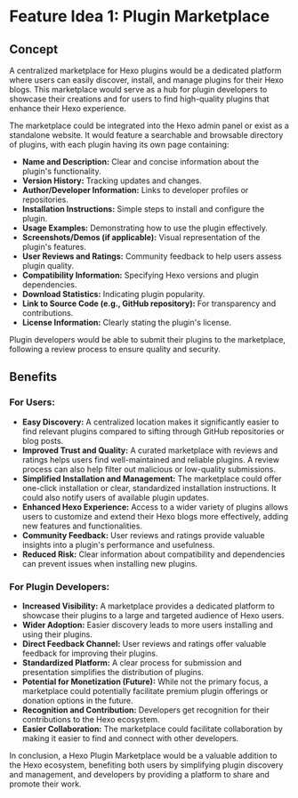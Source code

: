 # Feature Idea 1: Plugin Marketplace

## Concept

A centralized marketplace for Hexo plugins would be a dedicated platform where users can easily discover, install, and manage plugins for their Hexo blogs. This marketplace would serve as a hub for plugin developers to showcase their creations and for users to find high-quality plugins that enhance their Hexo experience.

The marketplace could be integrated into the Hexo admin panel or exist as a standalone website. It would feature a searchable and browsable directory of plugins, with each plugin having its own page containing:

*   **Name and Description:** Clear and concise information about the plugin's functionality.
*   **Version History:** Tracking updates and changes.
*   **Author/Developer Information:** Links to developer profiles or repositories.
*   **Installation Instructions:** Simple steps to install and configure the plugin.
*   **Usage Examples:** Demonstrating how to use the plugin effectively.
*   **Screenshots/Demos (if applicable):** Visual representation of the plugin's features.
*   **User Reviews and Ratings:** Community feedback to help users assess plugin quality.
*   **Compatibility Information:** Specifying Hexo versions and plugin dependencies.
*   **Download Statistics:** Indicating plugin popularity.
*   **Link to Source Code (e.g., GitHub repository):** For transparency and contributions.
*   **License Information:** Clearly stating the plugin's license.

Plugin developers would be able to submit their plugins to the marketplace, following a review process to ensure quality and security.

## Benefits

### For Users:

*   **Easy Discovery:** A centralized location makes it significantly easier to find relevant plugins compared to sifting through GitHub repositories or blog posts.
*   **Improved Trust and Quality:** A curated marketplace with reviews and ratings helps users find well-maintained and reliable plugins. A review process can also help filter out malicious or low-quality submissions.
*   **Simplified Installation and Management:** The marketplace could offer one-click installation or clear, standardized installation instructions. It could also notify users of available plugin updates.
*   **Enhanced Hexo Experience:** Access to a wider variety of plugins allows users to customize and extend their Hexo blogs more effectively, adding new features and functionalities.
*   **Community Feedback:** User reviews and ratings provide valuable insights into a plugin's performance and usefulness.
*   **Reduced Risk:** Clear information about compatibility and dependencies can prevent issues when installing new plugins.

### For Plugin Developers:

*   **Increased Visibility:** A marketplace provides a dedicated platform to showcase their plugins to a large and targeted audience of Hexo users.
*   **Wider Adoption:** Easier discovery leads to more users installing and using their plugins.
*   **Direct Feedback Channel:** User reviews and ratings offer valuable feedback for improving their plugins.
*   **Standardized Platform:** A clear process for submission and presentation simplifies the distribution of plugins.
*   **Potential for Monetization (Future):** While not the primary focus, a marketplace could potentially facilitate premium plugin offerings or donation options in the future.
*   **Recognition and Contribution:** Developers get recognition for their contributions to the Hexo ecosystem.
*   **Easier Collaboration:** The marketplace could facilitate collaboration by making it easier to find and connect with other developers.

In conclusion, a Hexo Plugin Marketplace would be a valuable addition to the Hexo ecosystem, benefiting both users by simplifying plugin discovery and management, and developers by providing a platform to share and promote their work.
